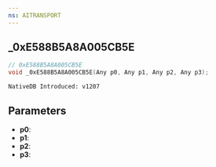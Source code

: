```yaml
---
ns: AITRANSPORT
---
```

## _0xE588B5A8A005CB5E

```c
// 0xE588B5A8A005CB5E
void _0xE588B5A8A005CB5E(Any p0, Any p1, Any p2, Any p3);
```

```
NativeDB Introduced: v1207
```

## Parameters
* **p0**:
* **p1**:
* **p2**:
* **p3**:
